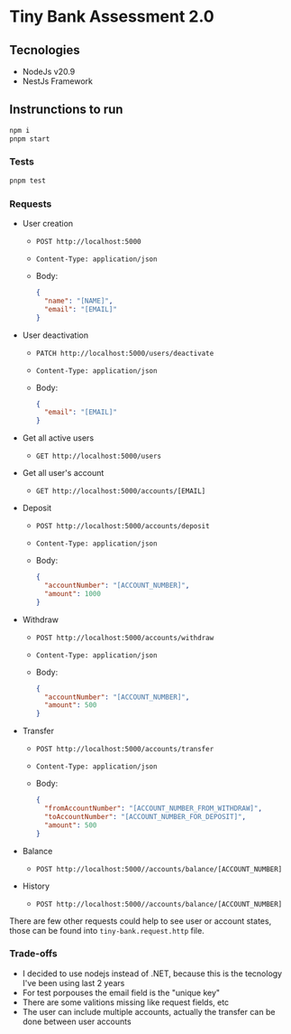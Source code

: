 # Tiny Bank Assessment 2.0

## Tecnologies

- NodeJs v20.9
- NestJs Framework

## Instrunctions to run

```sh
npm i
pnpm start
```

### Tests

```sh
pnpm test
```

### Requests

- User creation

  - `POST http://localhost:5000`
  - `Content-Type: application/json`

  - Body:
    ```json
    {
      "name": "[NAME]",
      "email": "[EMAIL]"
    }
    ```

- User deactivation

  - `PATCH http://localhost:5000/users/deactivate`
  - `Content-Type: application/json`

  - Body:
    ```json
    {
      "email": "[EMAIL]"
    }
    ```

- Get all active users

  - `GET http://localhost:5000/users`

- Get all user's account

  - `GET http://localhost:5000/accounts/[EMAIL]`

- Deposit

  - `POST http://localhost:5000/accounts/deposit`
  - `Content-Type: application/json`

  - Body:
    ```json
    {
      "accountNumber": "[ACCOUNT_NUMBER]",
      "amount": 1000
    }
    ```

- Withdraw

  - `POST http://localhost:5000/accounts/withdraw`
  - `Content-Type: application/json`

  - Body:
    ```json
    {
      "accountNumber": "[ACCOUNT_NUMBER]",
      "amount": 500
    }
    ```

- Transfer

  - `POST http://localhost:5000/accounts/transfer`
  - `Content-Type: application/json`

  - Body:
    ```json
    {
      "fromAccountNumber": "[ACCOUNT_NUMBER_FROM_WITHDRAW]",
      "toAccountNumber": "[ACCOUNT_NUMBER_FOR_DEPOSIT]",
      "amount": 500
    }
    ```

- Balance

  - `POST http://localhost:5000//accounts/balance/[ACCOUNT_NUMBER]`

- History
  - `POST http://localhost:5000//accounts/balance/[ACCOUNT_NUMBER]`

There are few other requests could help to see user or account states, those can be found into `tiny-bank.request.http` file.

### Trade-offs

- I decided to use nodejs instead of .NET, because this is the tecnology I've been using last 2 years
- For test porpouses the email field is the "unique key"
- There are some valitions missing like request fields, etc
- The user can include multiple accounts, actually the transfer can be done between user accounts
